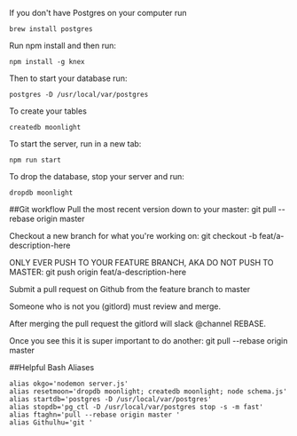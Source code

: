 If you don't have Postgres on your computer run
```
brew install postgres
```
Run npm install
and then run:
```
npm install -g knex
```
Then to start your database run:
```
postgres -D /usr/local/var/postgres
```
To create your tables 
```
createdb moonlight

```

To start the server, run in a new tab:
```
npm run start
```

To drop the database, stop your server and run:
```
dropdb moonlight
```

##Git workflow
Pull the most recent version down to your master: git pull --rebase origin master

Checkout a new branch for what you're working on: git checkout -b feat/a-description-here

ONLY EVER PUSH TO YOUR FEATURE BRANCH, AKA DO NOT PUSH TO MASTER: git push origin feat/a-description-here

Submit a pull request on Github from the feature branch to master

Someone who is not you (gitlord) must review and merge.

After merging the pull request the gitlord will slack @channel REBASE.

Once you see this it is super important to do another: git pull --rebase origin master

##Helpful Bash Aliases

```
alias okgo='nodemon server.js'
alias resetmoon='dropdb moonlight; createdb moonlight; node schema.js'
alias startdb='postgres -D /usr/local/var/postgres'
alias stopdb='pg_ctl -D /usr/local/var/postgres stop -s -m fast'
alias ftaghn='pull --rebase origin master '
alias Githulhu='git '
```
